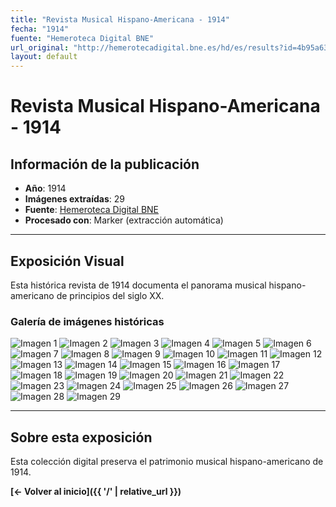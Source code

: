 ```yaml
---
title: "Revista Musical Hispano-Americana - 1914"
fecha: "1914"
fuente: "Hemeroteca Digital BNE"
url_original: "http://hemerotecadigital.bne.es/hd/es/results?id=4b95a63c-9cd8-4b84-a4c2-d274989657f6"
layout: default
---
```


# Revista Musical Hispano-Americana - 1914

## Información de la publicación
- **Año**: 1914
- **Imágenes extraídas**: 29
- **Fuente**: [Hemeroteca Digital BNE](http://hemerotecadigital.bne.es/hd/es/results?id=4b95a63c-9cd8-4b84-a4c2-d274989657f6)
- **Procesado con**: Marker (extracción automática)

---

## Exposición Visual

Esta histórica revista de 1914 documenta el panorama musical hispano-americano de principios del siglo XX.

### Galería de imágenes históricas

![Imagen 1](/activos/imagenes/revista-1914/_página_0_Imagen_0.jpeg)
![Imagen 2](/activos/imagenes/revista-1914/_página_10_Figura_5.jpeg)
![Imagen 3](/activos/imagenes/revista-1914/_página_12_Figura_6.jpeg)
![Imagen 4](/activos/imagenes/revista-1914/_página_14_Imagen_27.jpeg)
![Imagen 5](/activos/imagenes/revista-1914/_página_18_Imagen_0.jpeg)
![Imagen 6](/activos/imagenes/revista-1914/_página_19_Imagen_3.jpeg)
![Imagen 7](/activos/imagenes/revista-1914/_página_1_Imagen_0.jpeg)
![Imagen 8](/activos/imagenes/revista-1914/_página_20_Imagen_1.jpeg)
![Imagen 9](/activos/imagenes/revista-1914/_página_20_Imagen_2.jpeg)
![Imagen 10](/activos/imagenes/revista-1914/_página_20_Imagen_3.jpeg)
![Imagen 11](/activos/imagenes/revista-1914/_página_20_Imagen_9.jpeg)
![Imagen 12](/activos/imagenes/revista-1914/_página_21_Figura_5.jpeg)
![Imagen 13](/activos/imagenes/revista-1914/_página_22_Figura_0.jpeg)
![Imagen 14](/activos/imagenes/revista-1914/_página_23_Figura_0.jpeg)
![Imagen 15](/activos/imagenes/revista-1914/_página_2_Imagen_2.jpeg)
![Imagen 16](/activos/imagenes/revista-1914/_página_3_Imagen_2.jpeg)
![Imagen 17](/activos/imagenes/revista-1914/_página_5_Imagen_20.jpeg)
![Imagen 18](/activos/imagenes/revista-1914/_página_6_Figura_19.jpeg)
![Imagen 19](/activos/imagenes/revista-1914/_página_6_Figura_21.jpeg)
![Imagen 20](/activos/imagenes/revista-1914/_página_6_Figura_29.jpeg)
![Imagen 21](/activos/imagenes/revista-1914/_página_6_Figura_31.jpeg)
![Imagen 22](/activos/imagenes/revista-1914/_página_6_Imagen_33.jpeg)
![Imagen 23](/activos/imagenes/revista-1914/_página_7_Figura_10.jpeg)
![Imagen 24](/activos/imagenes/revista-1914/_página_7_Figura_15.jpeg)
![Imagen 25](/activos/imagenes/revista-1914/_página_7_Figura_3.jpeg)
![Imagen 26](/activos/imagenes/revista-1914/_página_7_Imagen_33.jpeg)
![Imagen 27](/activos/imagenes/revista-1914/_página_8_Imagen_0.jpeg)
![Imagen 28](/activos/imagenes/revista-1914/_página_8_Imagen_9.jpeg)
![Imagen 29](/activos/imagenes/revista-1914/_página_9_Imagen_4.jpeg)

---

## Sobre esta exposición

Esta colección digital preserva el patrimonio musical hispano-americano de 1914.

**[← Volver al inicio]({{ '/' | relative_url }})**
